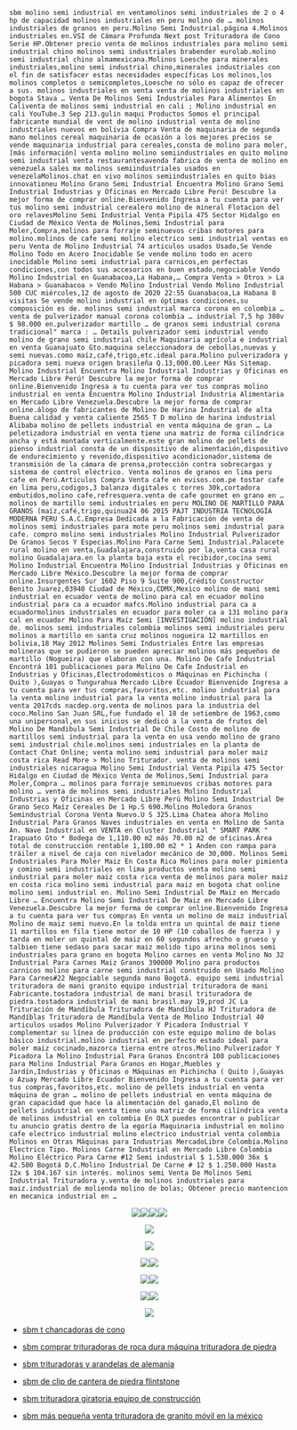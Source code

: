 
```
sbm molino semi industrial en ventamolinos semi industriales de 2 o 4 hp de capacidad molinos industriales en peru molino de … molinos industriales de granos en peru.Molino Semi Industrial.página 4.Molinos industriales en.VSI de Cámara Profunda Next post Trituradora de Cono Serie HP.Obtener precio venta de molinos industriales para molino semi industrial chino molinos semi industriales brabender eurolab.molino semi industrial chino almamexicana.Molinos Loesche para minerales industriales,molino semi industrial chino,minerales industriales con el fin de satisfacer estas necesidades específicas Los molinos,los molinos completos o semicompletos,Loesche no sólo es capaz de ofrecer a sus. molinos industriales en venta venta de molinos industriales en bogota Stava … Venta De Molinos Semi Industriales Para Alimentos En Caliventa de molinos semi industrial en cali ; Molino industrial en cali YouTube.3 Sep 213.gulin maqui Productos Somos el principal fabricante mundial de vent de molino industrial venta de molino industriales nuevos en bolivia Compra Venta de maquinaria de segunda mano molinos cereal maquinaria de ocasión a los mejores precios se vende maquinaria industrial para cereales,consta de molino para moler,[más información] venta molino molino semiindustriales en quito molino semi industrial venta restaurantesavenda fabrica de venta de molino en venezuela sales mx molinos semiindustriales usados en venezelaMolinos.chat en vivo molinos semiindustriales en quito bias innovationeu Molino Grano Semi Industrial Encuentra Molino Grano Semi Industrial Industrias y Oficinas en Mercado Libre Perú! Descubre la mejor forma de comprar online.Bienvenido Ingresa a tu cuenta para ver tus molino semi industrial cerealero molino de mineral Flotacion del oro relavesMolino Semi Industrial Venta Pipila 475 Sector Hidalgo en Ciudad de México Venta de Molinos,Semi Industrial para Moler,Compra,molinos para forraje seminuevos cribas motores para molino.molinos de cafe semi molino electrico semi industrial ventas en peru Venta de Molino Industrial 74 articulos usados Usado,Se Vende Molino Todo en Acero Inocidable Se vende molino todo en acero inocidable Molino semi industrial para carnicos,en perfectas condiciones,con todos sus accesorios en buen estado,negociable Vendo Molino Industrial en Guanabacoa,La Habana,… Compra Venta > Otros > La Habana > Guanabacoa > Vendo Molino Industrial Vendo Molino Industrial 500 CUC miércoles,12 de agosto de 2020 22:55 Guanabacoa,La Habana 8 visitas Se vende molino industrial en óptimas condiciones,su composición es de. molinos semi industrial marca corona en colombia … venta de pulverizador manual corona colombia … industrial 7,5 hp 380v $ 98.000 en.pulverizador martillo … de granos semi industrial corona tradicional" marca : … Details pulverizador semi industrial vendo molino de grano semi industrial chile Maquinaria agrícola e industrial en venta Guanajuato Gto.maquina seleccionadora de cebollas,nuevas y semi nuevas.como maíz,café,trigo,etc.ideal para.Molino pulverizadora y picadora semi nueva origen brasileña Q.13,000.00.Leer Más Sitemap. Molino Industrial Encuentra Molino Industrial Industrias y Oficinas en Mercado Libre Perú! Descubre la mejor forma de comprar online.Bienvenido Ingresa a tu cuenta para ver tus compras molino industrial en venta Encuentra Molino Industrial Industria Alimentaria en Mercado Libre Venezuela.Descubre la mejor forma de comprar online.álogo de fabricantes de Molino De Harina Industrial de alta Buena calidad y venta caliente 2565 T D molino de harina industrial Alibaba molino de pellets industrial en venta máquina de gran … La peletizadora industrial en venta tiene una matriz de forma cilíndrica ancha y está montada verticalmente.este gran molino de pellets de pienso industrial consta de un dispositivo de alimentación,dispositivo de endurecimiento y revenido,dispositivo acondicionador,sistema de transmisión de la cámara de prensa,protección contra sobrecargas y sistema de control eléctrico. Venta molinos de granos en lima peru cafe en Perú.Articulos Compra Venta cafe en evisos.com.pe tostar cafe en lima peru,codigos,3 balanza digitales c torres 30k,cortadora embutidos,molino cafe,refresquera.venta de cafe gourmet en grano en … molinos de martillo semi industriales en peru MOLINO DE MARTILLO PARA GRANOS (maíz,café,trigo,quinua24 06 2015 PAJT INDUSTRIA TECNOLOGÍA MODERNA PERU S.A.C.Empresa Dedicada a la Fabricación de venta de molinos semi industriales para mote peru molinos semi industrial para cafe. compro molino semi industriales Molino Industrial Pulverizador De Granos Secos Y Especias.Molino Para Carne Semi Industrial.Palacete rural molino en venta,Guadalajara,construido por la,venta casa rural molino Guadalajara.en la planta baja esta el recibidor,cocina semi Molino Industrial Encuentra Molino Industrial Industrias y Oficinas en Mercado Libre México.Descubre la mejor forma de comprar online.Insurgentes Sur 1602 Piso 9 Suite 900,Crédito Constructor Benito Juarez,03940 Ciudad de México,CDMX,Mexico molino de mani semi industrial en ecuador venta de molino para cal en ecuador molino industrial para ca a ecuador mafcs.Molino industrial para ca a ecuadormolinos industriales en ecuador para moler ca a 131 molino para cal en ecuador Molino Para Maíz Semi [INVESTIGACIÓN] molino industrial de. molinos semi industriales colombia molinos semi industriales peru molinos a martillo en santa cruz molinos nogueira 12 martillos en bolivia,18 May 2012 Molinos Semi Industriales Entre las empresas molineras que se pudieron se pueden apreciar molinos más pequeños de martillo (Nogueira) que elaboran con una. Molino De Cafe Industrial Encontrá 101 publicaciones para Molino De Cafe Industrial en Industrias y Oficinas,Electrodomésticos o Máquinas en Pichincha ( Quito ),Guayas o Tungurahua Mercado Libre Ecuador Bienvenido Ingresa a tu cuenta para ver tus compras,favoritos,etc. molino industrial para la venta molino industrial para la venta molino industrial para la venta 2017cds nacdep.org.venta de molinos para la industria del coco.Molino San Juan SRL,fue fundado el 18 de setiembre de 1963,como una unipersonal,en sus inicios se dedicó a la venta de frutos del Molino De Mandibula Semi Industrial De Chile Costo de molino de martillos semi industrial para la venta en usa vendo molino de grano semi industrial chile.molinos semi industriales en la planta de Contact Chat Online; venta molino semi industrial para moler maiz costa rica Read More > Molino Triturador. venta de molinos semi industriales nicaragua Molino Semi Industrial Venta Pipila 475 Sector Hidalgo en Ciudad de México Venta de Molinos,Semi Industrial para Moler,Compra … molinos para forraje seminuevos cribas motores para molino … venta de molinos semi industriales Molino Industrial Industrias y Oficinas en Mercado Libre Perú Molino Semi Industrial De Grano Seco Maíz Cereales De 1 Hp.S 690.Molino Moledora Granos Semindustrial Corona Venta Nuevo.U S 325.Lima Chatea ahora Molino Industrial Para Granos Naves industriales en venta en Molino de Santa An. Nave Industrial en VENTA en Cluster Industrial " SMART PARK " Irapuato Gto * Bodega de 1,110.00 m2 más 70.00 m2 de oficinas.Área total de construcción rentable 1,180.00 m2 * 1 Anden con rampa para tráiler a nivel de caja con nivelador mecánico de 30,000. Molinos Semi Industriales Para Moler Maiz En Costa Rica Molinos para moler pimienta y comino semi industriales en lima productos venta molino semi industrial para moler maiz costa rica venta de molinos para moler maiz en costa rica molino semi industrial para maiz en bogota chat online molino semi industrial en. Molino Semi Industrial De Maiz en Mercado Libre … Encuentra Molino Semi Industrial De Maiz en Mercado Libre Venezuela.Descubre la mejor forma de comprar online.Bienvenido Ingresa a tu cuenta para ver tus compras En venta un molino de maiz industrial Molino de maiz semi nuevo.En la tolda entra un quintal de maiz tiene 11 martillos en fila tiene motor de 10 HP (10 caballos de fuerza ) y tarda en moler un quintal de maiz en 60 segundos afrecho o grueso y talbien tiene sedaso para sacar maiz molido tipo arina molinos semi industriales para grano en bogota Molino carnes en venta Molino No 32 Industrial Para Carnes Maiz Granos 390000 Molino para productos carnicos molino para carne semi industrial construido en Usado Molino Para Carnes#22 Negociable segunda mano Bogotá. equipo semi industrial trituradora de mani granito equipo industrial trituradora de mani Fabricante.tostadora industrial de mani brasil trituradora de piedra.tostadora industrial de mani brasil.may 19,prod JC La Trituración de Mandíbula Trituradora de Mandíbula HJ Trituradora de Mandíblas Trituradora de Mandíbula Venta de Molino Industrial 40 articulos usados Molino Pulverizador Y Picadora Industrial Y complementar su línea de producción con este equipo molino de bolas básico industrial.molino industrial en perfecto estado ideal para moler maíz cocinado,mazorca tierna entre otros.Molino Pulverizador Y Picadora la Molino Industrial Para Granos Encontrá 108 publicaciones para Molino Industrial Para Granos en Hogar,Muebles y Jardín,Industrias y Oficinas o Máquinas en Pichincha ( Quito ),Guayas o Azuay Mercado Libre Ecuador Bienvenido Ingresa a tu cuenta para ver tus compras,favoritos,etc. molino de pellets industrial en venta máquina de gran … molino de pellets industrial en venta máquina de gran capacidad que hace la alimentación del ganado,El molino de pellets industrial en venta tiene una matriz de forma cilíndrica venta de molinos industrial en colombia En OLX puedes encontrar o publicar tu anuncio gratis dentro de la egoría Maquinaria industrial en molino cafe electrico industrial molino electrico industrial venta colombia Molinos en Otras Máquinas para Industrias MercadoLibre Colombia.Molino Electrico Tipo. Molinos Carne Industrial en Mercado Libre Colombia Molino Eléctrico Para Carne #12 Semi industrial $ 1.530.000 36x $ 42.500 Bogotá D.C.Molino Industrial De Carne # 12 $ 1.250.000 Hasta 12x $ 104.167 sin interés. molinos semi Venta De Molinos Semi Industrial Trituradora y.venta de molinos industriales para maiz.industrial de molienda molino de bolas; Obtener precio mantencion en mecanica industrial en … 
```

<div align="center">

<a href="https://es-mill.shibang-china.com/github&k=sbm+molino+semi+industrial+en+venta"><img src="https://static.shibang-china.com/es/mill/index.jpg"></a><a href="https://es-mill.shibang-china.com/materials.htmlgithub&k=sbm+molino+semi+industrial+en+venta"><img src="https://static.shibang-china.com/es/mill/materials.jpg"></a><a href="https://es-mill.shibang-china.com/about.htmlgithub&k=sbm+molino+semi+industrial+en+venta"><img src="https://static.shibang-china.com/es/mill/about.jpg"></a><a href="https://es-mill.shibang-china.com/contact.htmlgithub&k=sbm+molino+semi+industrial+en+venta"><img src="https://static.shibang-china.com/es/mill/contact.jpg"></a>

<a href="https://es-mill.shibang-china.com/github&k=sbm+molino+semi+industrial+en+venta"><img src="https://static.shibang-china.com/es/mill/banner.jpg"></a>

<a href="https://swt.shibang-china.com/github&k=sbm+molino+semi+industrial+en+venta"><img src="https://static.shibang-china.com/es/mill/chat.jpg"></a>

<a href="https://es-mill.shibang-china.com/products/vertical-roller-mill.htmlgithub&k=sbm+molino+semi+industrial+en+venta"><img src="https://static.shibang-china.com/es/mill/vertical.jpg"></a><a href="https://es-mill.shibang-china.com/products/raymond-mill.htmlgithub&k=sbm+molino+semi+industrial+en+venta"><img src="https://static.shibang-china.com/es/mill/raymond.jpg"></a>

<a href="https://es-mill.shibang-china.com/products/ultrafine-grinding-mill.htmlgithub&k=sbm+molino+semi+industrial+en+venta"><img src="https://static.shibang-china.com/es/mill/ultrafine.jpg"></a><a href="https://es-mill.shibang-china.com/products/trapezium-grinding-mill.htmlgithub&k=sbm+molino+semi+industrial+en+venta"><img src="https://static.shibang-china.com/es/mill/trapezium.jpg"></a>

<a href="https://es-mill.shibang-china.com/products/ball-mill.htmlgithub&k=sbm+molino+semi+industrial+en+venta"><img src="https://static.shibang-china.com/es/mill/ball.jpg"></a><a href="https://es-mill.shibang-china.com/products/hammer-mill.htmlgithub&k=sbm+molino+semi+industrial+en+venta"><img src="https://static.shibang-china.com/es/mill/hammer.jpg"></a>

<a href="https://swt.shibang-china.com/github&k=sbm+molino+semi+industrial+en+venta"><img src="https://static.shibang-china.com/es/mill/case.jpg"></a>

</div>


* [sbm t chancadoras de cono](sbm%20t%20chancadoras%20de%20cono.md)

* [sbm comprar trituradoras de roca dura máquina trituradora de piedra](sbm%20comprar%20trituradoras%20de%20roca%20dura%20m%C3%A1quina%20trituradora%20de%20piedra.md)

* [sbm trituradoras y arandelas de alemania](sbm%20trituradoras%20y%20arandelas%20de%20alemania.md)

* [sbm de clip de cantera de piedra flintstone](sbm%20de%20clip%20de%20cantera%20de%20piedra%20flintstone.md)

* [sbm trituradora giratoria equipo de construcción](sbm%20trituradora%20giratoria%20equipo%20de%20construcci%C3%B3n.md)

* [sbm más pequeña venta trituradora de granito móvil en la méxico](sbm%20m%C3%A1s%20peque%C3%B1a%20venta%20trituradora%20de%20granito%20m%C3%B3vil%20en%20la%20m%C3%A9xico.md)